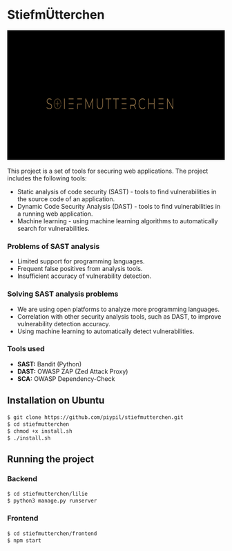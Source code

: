 # StiefmÜtterchen

<p align="center">
	<img src="/frontend/src/assets/images/logo_page.png" height="300px"/>
</p>

This project is a set of tools for securing web applications. The project includes the following tools:
- Static analysis of code security (SAST) - tools to find vulnerabilities in the source code of an application.
- Dynamic Code Security Analysis (DAST) - tools to find vulnerabilities in a running web application.
- Machine learning - using machine learning algorithms to automatically search for vulnerabilities.

### Problems of SAST analysis
- Limited support for programming languages.
- Frequent false positives from analysis tools.
- Insufficient accuracy of vulnerability detection.

### Solving SAST analysis problems
- We are using open platforms to analyze more programming languages.
- Correlation with other security analysis tools, such as DAST, to improve vulnerability detection accuracy.
- Using machine learning to automatically detect vulnerabilities.

### Tools used
- **SAST:** Bandit (Python)
- **DAST:** OWASP ZAP (Zed Attack Proxy)
- **SCA:** OWASP Dependency-Check

## Installation on Ubuntu

    $ git clone https://github.com/piypil/stiefmutterchen.git
    $ cd stiefmutterchen
    $ chmod +x install.sh
    $ ./install.sh

## Running the project

### Backend 

    $ cd stiefmutterchen/lilie
    $ python3 manage.py runserver

### Frontend

    $ cd stiefmutterchen/frontend
    $ npm start
